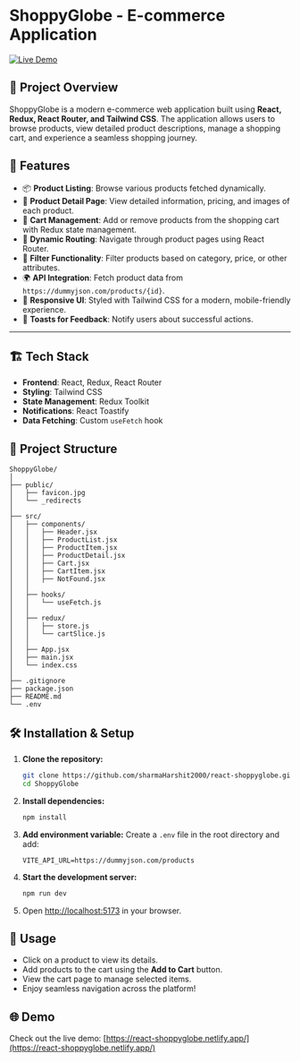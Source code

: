 # ShoppyGlobe - E-commerce Application

[![Live Demo](https://img.shields.io/badge/Demo-Live-green)](https://react-shoppyglobe.netlify.app/)

## 📌 Project Overview
ShoppyGlobe is a modern e-commerce web application built using **React, Redux, React Router, and Tailwind CSS**. The application allows users to browse products, view detailed product descriptions, manage a shopping cart, and experience a seamless shopping journey.

## 🚀 Features
- 📦 **Product Listing**: Browse various products fetched dynamically.
- 🔎 **Product Detail Page**: View detailed information, pricing, and images of each product.
- 🛒 **Cart Management**: Add or remove products from the shopping cart with Redux state management.
- 🔄 **Dynamic Routing**: Navigate through product pages using React Router.
- 🎯 **Filter Functionality**: Filter products based on category, price, or other attributes.
- 🌍 **API Integration**: Fetch product data from `https://dummyjson.com/products/{id}`.
- 🎨 **Responsive UI**: Styled with Tailwind CSS for a modern, mobile-friendly experience.
- 🔔 **Toasts for Feedback**: Notify users about successful actions.

---

## 🏗️ Tech Stack
- **Frontend**: React, Redux, React Router
- **Styling**: Tailwind CSS
- **State Management**: Redux Toolkit
- **Notifications**: React Toastify
- **Data Fetching**: Custom `useFetch` hook

## 📂 Project Structure
```
ShoppyGlobe/
│
├── public/
│   ├── favicon.jpg
│   └── _redirects
│
├── src/               
│   ├── components/
│   │   ├── Header.jsx
│   │   ├── ProductList.jsx
│   │   ├── ProductItem.jsx
│   │   ├── ProductDetail.jsx
│   │   ├── Cart.jsx
│   │   ├── CartItem.jsx
│   │   ├── NotFound.jsx
│   │
│   ├── hooks/
│   │   └── useFetch.js
│   │
│   ├── redux/
│   │   ├── store.js
│   │   └── cartSlice.js
│   │
│   ├── App.jsx
│   ├── main.jsx
│   └── index.css
│
├── .gitignore
├── package.json
├── README.md
└── .env
```

## 🛠️ Installation & Setup
1. **Clone the repository:**
   ```sh
   git clone https://github.com/sharmaHarshit2000/react-shoppyglobe.git
   cd ShoppyGlobe
   ```
2. **Install dependencies:**
   ```sh
   npm install
   ```
3. **Add environment variable:**
   Create a `.env` file in the root directory and add:
   ```
   VITE_API_URL=https://dummyjson.com/products
   ```
4. **Start the development server:**
   ```sh
   npm run dev
   ```
5. Open [http://localhost:5173](http://localhost:5173) in your browser.

## 📝 Usage
- Click on a product to view its details.
- Add products to the cart using the **Add to Cart** button.
- View the cart page to manage selected items.
- Enjoy seamless navigation across the platform!

## 🌐 Demo
Check out the live demo: [https://react-shoppyglobe.netlify.app/](https://react-shoppyglobe.netlify.app/)
